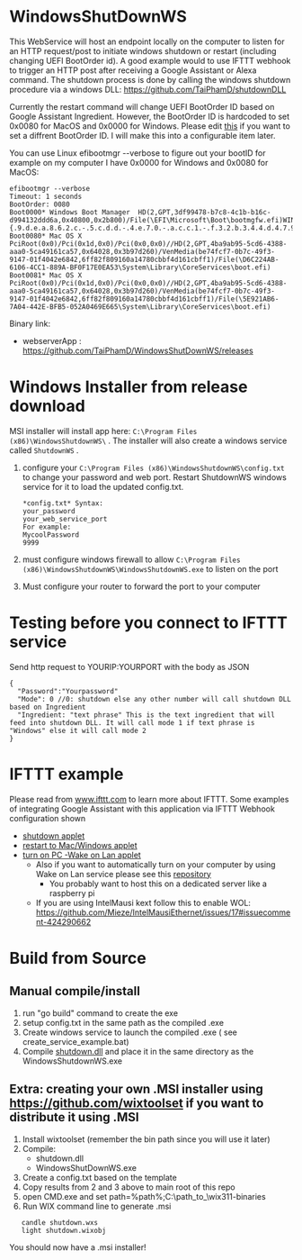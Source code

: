 # WindowsShutDownWS
This WebService will host an endpoint locally on the computer to listen for an HTTP request/post to initiate windows shutdown or restart (including changing UEFI BootOrder id). A good example would to use IFTTT webhook to trigger an HTTP post after receiving a Google Assistant or Alexa command. The shutdown process is done by calling the windows shutdown procedure via a windows DLL:
https://github.com/TaiPhamD/shutdownDLL 

Currently the restart command will change UEFI BootOrder ID based on Google Assistant Ingredient. However, the BootOrder ID is hardcoded to set 0x0080 for MacOS and 0x0000 for Windows. Please edit [this](https://github.com/TaiPhamD/shutdownDLL/blob/3e484fe36e3a3006a17bd99db79ff02f418547c7/shutdownDLL.cpp#L47) if you want to set a diffrent BootOrder ID. I will make this into a configurable item later. 

You can use Linux efibootmgr --verbose to figure out your bootID for example on my computer I have 0x0000 for Windows and 0x0080 for MacOS:

```
efibootmgr --verbose
Timeout: 1 seconds
BootOrder: 0080
Boot0000* Windows Boot Manager	HD(2,GPT,3df99478-b7c8-4c1b-b16c-d994132ddd6a,0x40800,0x2b800)/File(\EFI\Microsoft\Boot\bootmgfw.efi)WINDOWS.........x...B.C.D.O.B.J.E.C.T.=.{.9.d.e.a.8.6.2.c.-.5.c.d.d.-.4.e.7.0.-.a.c.c.1.-.f.3.2.b.3.4.4.d.4.7.9.5.}...o................
Boot0080* Mac OS X	PciRoot(0x0)/Pci(0x1d,0x0)/Pci(0x0,0x0)//HD(2,GPT,4ba9ab95-5cd6-4388-aaa0-5ca49161ca57,0x64028,0x3b97d260)/VenMedia(be74fcf7-0b7c-49f3-9147-01f4042e6842,6ff82f809160a14780cbbf4d161cbff1)/File(\D6C224AB-6106-4CC1-889A-BF0F17E0EA53\System\Library\CoreServices\boot.efi)
Boot0081* Mac OS X	PciRoot(0x0)/Pci(0x1d,0x0)/Pci(0x0,0x0)//HD(2,GPT,4ba9ab95-5cd6-4388-aaa0-5ca49161ca57,0x64028,0x3b97d260)/VenMedia(be74fcf7-0b7c-49f3-9147-01f4042e6842,6ff82f809160a14780cbbf4d161cbff1)/File(\5E921AB6-7A04-442E-BFB5-052A0469E665\System\Library\CoreServices\boot.efi)
```

Binary link: 
- webserverApp : https://github.com/TaiPhamD/WindowsShutDownWS/releases

# Windows Installer from release download
MSI installer will install app here:
```C:\Program Files (x86)\WindowsShutdownWS\``` . The installer will also create a windows service called
```ShutdownWS``` .


1. configure your ```C:\Program Files (x86)\WindowsShutdownWS\config.txt``` to change your password and web port.  Restart ShutdownWS windows service for it to load the updated config.txt.
        

       *config.txt* Syntax:
       your_password
       your_web_service_port
       For example:
       MycoolPassword
       9999



1. must configure windows firewall to allow ```C:\Program Files (x86)\WindowsShutdownWS\WindowsShutdownWS.exe``` to listen on the port

1. Must configure your router to forward the port to your computer


# Testing before you connect to IFTTT service

Send http request to YOURIP:YOURPORT with the body as JSON

```
{
  "Password":"Yourpassword"
  "Mode": 0 //0: shutdown else any other number will call shutdown DLL based on Ingredient
  "Ingredient: "text phrase" This is the text ingredient that will feed into shutdown DLL. It will call mode 1 if text phrase is "Windows" else it will call mode 2
}
```

# IFTTT example

Please read from www.ifttt.com to learn more about IFTTT.  Some examples of integrating Google Assistant with this application via IFTTT Webhook configuration shown

 - [shutdown applet](https://github.com/TaiPhamD/WindowsShutDownWS/blob/master/IFTTT_EXAMPLE_SHUTDOWN.jpg)
 - [restart to Mac/Windows applet](https://github.com/TaiPhamD/WindowsShutDownWS/blob/master/IFTTT_EXAMPLE_RESTART.jpg)
 - [turn on PC -Wake on Lan applet](https://github.com/TaiPhamD/WindowsShutDownWS/blob/master/IFTTT_EXAMPLE_TURN_ON.jpg)
    - Also if you want to automatically turn on your computer by using Wake on Lan service please see this [repository](https://github.com/TaiPhamD/WOLWebService)
       - You probably want to host this on a dedicated server like a raspberry pi
    - If you are using IntelMausi kext follow this to enable WOL: https://github.com/Mieze/IntelMausiEthernet/issues/17#issuecomment-424290662

# Build from Source 

## Manual compile/install

1. run "go build" command to create the exe
1. setup config.txt in the same path as the compiled .exe
1. Create windows service to launch the compiled .exe ( see create_service_example.bat)
1. Compile [shutdown.dll](https://github.com/TaiPhamD/shutdownDLL) and place it in the same directory as the WindowsShutdownWS.exe

## Extra: creating your own .MSI installer using https://github.com/wixtoolset if you want to distribute it using .MSI

1. Install wixtoolset (remember the bin path since you will use it later)
1. Compile:
   - shutdown.dll
   - WindowsShutDownWS.exe
1. Create a config.txt based on the template
1. Copy results from 2 and 3 above to main root of this repo
1. open CMD.exe and set path=%path%;C:\path_to_\wix311-binaries
1. Run WIX command line to generate .msi

```
   candle shutdown.wxs
   light shutdown.wixobj
```
 You should now have a .msi installer!

